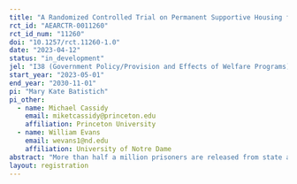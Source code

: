 ```yaml
---
title: "A Randomized Controlled Trial on Permanent Supportive Housing for Individuals Exiting Prison"
rct_id: "AEARCTR-0011260"
rct_id_num: "11260"
doi: "10.1257/rct.11260-1.0"
date: "2023-04-12"
status: "in_development"
jel: "I38 (Government Policy/Provision and Effects of Welfare Programs), R28 (Household Analysis / Government Policy), H00 (Public Economics/General), J01 (Labor Economics/General) "
start_year: "2023-05-01"
end_year: "2030-11-01"
pi: "Mary Kate Batistich"
pi_other:
  - name: Michael Cassidy
    email: miketcassidy@princeton.edu
    affiliation: Princeton University
  - name: William Evans
    email: wevans1@nd.edu
    affiliation: University of Notre Dame
abstract: "More than half a million prisoners are released from state and federal prisons each year. Formerly incarcerated people are nearly ten times more likely to experience homelessness than the general population, and the risk is highest in the first two years after leaving prison. Permanent supportive housing (PSH), a housing first model, provides affordable housing and support services to individuals facing homelessness, without time limits. PSH is a popular strategy for achieving stability and independence among vulnerable populations; there were over 375,000 year-round PSH beds in the United States in 2021. We will conduct and evaluate the first randomized controlled trial (RCT) of PSH for exiting prisoners at risk of homelessness. Through a partnership with the Corporation for Supportive Housing (CSH), a national leader in supportive housing, we will implement the study through two Ohio-based programs, Returning Home Ohio (RHO) and Community Transition Program (CTP). The programs offer the same services but differ in their eligibility criteria: RHO serves exiting prisoners with mental illness or HIV/AIDS, while CTP serves those with substance use disorders. We will measure the impact of PSH on criminal recidivism, housing stability, health, income, and employment. The study will enroll approximately 880 people, of whom 25 percent will be in the treatment group. "
layout: registration
---
```


